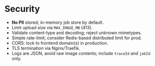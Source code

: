 # Security

- **No PII** stored; in-memory job store by default.
- Limit upload size via `MAX_IMAGE_MB` (413).
- Validate content-type and decoding; reject unknown mimetypes.
- Simple rate-limit; consider Redis-based distributed limit for prod.
- CORS: lock to frontend domain(s) in production.
- TLS termination via Nginx/Traefik.
- Logs are JSON, avoid raw image contents; include `traceId` and `jobId` only.

